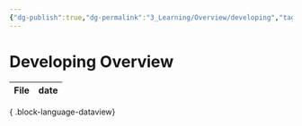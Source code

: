 ```yaml
---
{"dg-publish":true,"dg-permalink":"3_Learning/Overview/developing","tags":["developing","overview"],"permalink":"/3_Learning/Overview/developing/","dgPassFrontmatter":true,"noteIcon":"1"}
---
```


# Developing Overview
| File | date |
| ---- | ---- |

{ .block-language-dataview}
